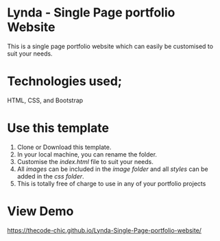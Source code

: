 # Lynda - Single Page portfolio Website
This is a single page portfolio website which can easily be customised to suit your needs.

# Technologies used;
HTML, CSS, and Bootstrap

# Use this template
1. Clone or Download this template.
2. In your local machine, you can rename the folder.
3. Customise the *index.html* file to suit your needs.
4. All *images* can be included in the *image folder* and all *styles* can be added in the *css folder*.
5. This is totally free of charge to use in any of your portfolio projects

# View Demo
 https://thecode-chic.github.io/Lynda-Single-Page-portfolio-website/